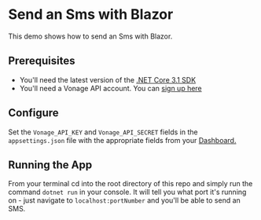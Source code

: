 # Send an Sms with Blazor

This demo shows how to send an Sms with Blazor.

## Prerequisites

* You'll need the latest version of the [.NET Core 3.1 SDK](https://dotnet.microsoft.com/download/dotnet-core/3.1)
* You'll need a Vonage API account. You can [sign up here](https://dashboard.nexmo.com/sign-up)

## Configure

Set the `Vonage_API_KEY` and `Vonage_API_SECRET` fields in the `appsettings.json` file with the appropriate fields from your [Dashboard.](https://dashboard.nexmo.com/)

## Running the App

From your terminal cd into the root directory of this repo and simply run the command `dotnet run` in your console. It will tell you what port it's running on - just navigate to `localhost:portNumber` and you'll be able to send an SMS.